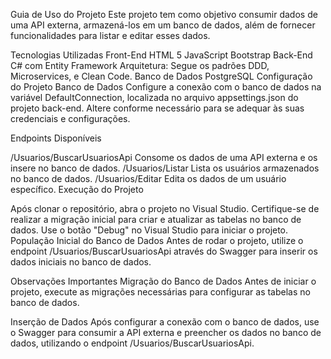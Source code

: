 Guia de Uso do Projeto
Este projeto tem como objetivo consumir dados de uma API externa, armazená-los em um banco de dados, além de fornecer funcionalidades para listar e editar esses dados.

Tecnologias Utilizadas
Front-End
HTML 5
JavaScript
Bootstrap
Back-End
C# com Entity Framework
Arquitetura: Segue os padrões DDD, Microservices, e Clean Code.
Banco de Dados
PostgreSQL
Configuração do Projeto
Banco de Dados
Configure a conexão com o banco de dados na variável DefaultConnection, localizada no arquivo appsettings.json do projeto back-end. Altere conforme necessário para se adequar às suas credenciais e configurações.

Endpoints Disponíveis

/Usuarios/BuscarUsuariosApi
Consome os dados de uma API externa e os insere no banco de dados.
/Usuarios/Listar
Lista os usuários armazenados no banco de dados.
/Usuarios/Editar
Edita os dados de um usuário específico.
Execução do Projeto

Após clonar o repositório, abra o projeto no Visual Studio.
Certifique-se de realizar a migração inicial para criar e atualizar as tabelas no banco de dados.
Use o botão "Debug" no Visual Studio para iniciar o projeto.
População Inicial do Banco de Dados
Antes de rodar o projeto, utilize o endpoint /Usuarios/BuscarUsuariosApi através do Swagger para inserir os dados iniciais no banco de dados.

Observações Importantes
Migração do Banco de Dados
Antes de iniciar o projeto, execute as migrações necessárias para configurar as tabelas no banco de dados.

Inserção de Dados
Após configurar a conexão com o banco de dados, use o Swagger para consumir a API externa e preencher os dados no banco de dados, utilizando o endpoint /Usuarios/BuscarUsuariosApi.
